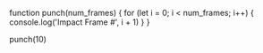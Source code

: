 function punch(num_frames) {
    for (let i = 0; i < num_frames; i++) {
        console.log('Impact Frame #', i + 1)
    }
}

punch(10)
